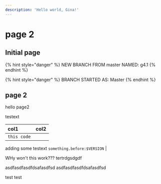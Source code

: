 ```yaml
---
description: 'Hello world, Gina!'
---
```


# page 2

## Initial page

{% hint style="danger" %}
NEW BRANCH FROM master NAMED: g4.1
{% endhint %}

{% hint style="danger" %}
BRANCH STARTED AS: Master
{% endhint %}

## page 2

hello page2

testext

| col1 | col2 |
| :--- | :--- |
| `this code` |  |

adding some testext `something.before:$VERSION` \|

WHy won't this work??? tertrdgsdgdf

asdfasdfasdfdsafasdfsd asdfasdfasdfdsafasdfsd

test test

